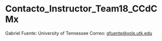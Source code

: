 # Contacto_Instructor_Team18_CCdCMx
Gabriel Fuente:
University of Tennessee
Correo: gfuente@vols.utk.edu
